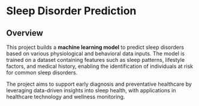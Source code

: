 # Sleep Disorder Prediction

## Overview
This project builds a **machine learning model** to predict sleep disorders based on various physiological and behavioral data inputs. The model is trained on a dataset containing features such as sleep patterns, lifestyle factors, and medical history, enabling the identification of individuals at risk for common sleep disorders.

The project aims to support early diagnosis and preventative healthcare by leveraging data-driven insights into sleep health, with applications in healthcare technology and wellness monitoring.

